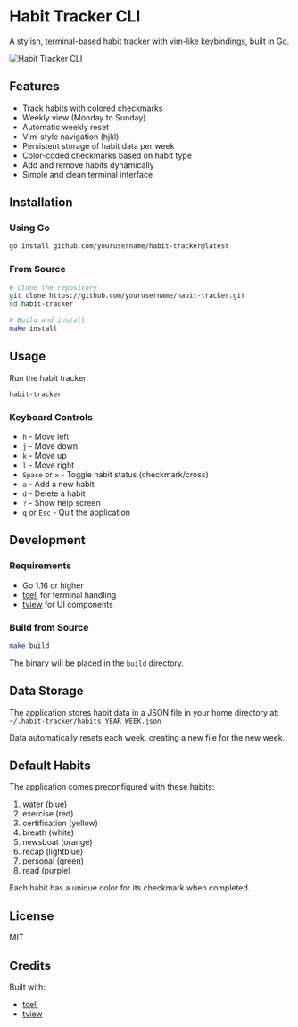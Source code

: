 # Habit Tracker CLI

A stylish, terminal-based habit tracker with vim-like keybindings, built in Go.

![Habit Tracker CLI](https://you-can-add-a-screenshot-url-here.png)

## Features

- Track habits with colored checkmarks
- Weekly view (Monday to Sunday)
- Automatic weekly reset
- Vim-style navigation (hjkl)
- Persistent storage of habit data per week
- Color-coded checkmarks based on habit type
- Add and remove habits dynamically
- Simple and clean terminal interface

## Installation

### Using Go

```bash
go install github.com/yourusername/habit-tracker@latest
```

### From Source

```bash
# Clone the repository
git clone https://github.com/yourusername/habit-tracker.git
cd habit-tracker

# Build and install
make install
```

## Usage

Run the habit tracker:

```bash
habit-tracker
```

### Keyboard Controls

- `h` - Move left
- `j` - Move down
- `k` - Move up
- `l` - Move right
- `Space` or `x` - Toggle habit status (checkmark/cross)
- `a` - Add a new habit
- `d` - Delete a habit
- `?` - Show help screen
- `q` or `Esc` - Quit the application

## Development

### Requirements

- Go 1.16 or higher
- [tcell](https://github.com/gdamore/tcell) for terminal handling
- [tview](https://github.com/rivo/tview) for UI components

### Build from Source

```bash
make build
```

The binary will be placed in the `build` directory.

## Data Storage

The application stores habit data in a JSON file in your home directory at:
`~/.habit-tracker/habits_YEAR_WEEK.json`

Data automatically resets each week, creating a new file for the new week.

## Default Habits

The application comes preconfigured with these habits:

1. water (blue)
2. exercise (red)
3. certification (yellow)
4. breath (white)
5. newsboat (orange)
6. recap (lightblue)
7. personal (green)
8. read (purple)

Each habit has a unique color for its checkmark when completed.

## License

MIT

## Credits

Built with:

- [tcell](https://github.com/gdamore/tcell)
- [tview](https://github.com/rivo/tview)
